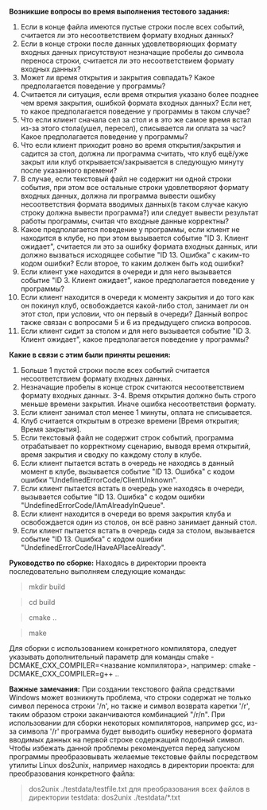 **Возникшие вопросы во время выполнения тестового задания:**

1. Если в конце файла имеются пустые строки после всех событий, считается ли это несоответствием формату входных данных?
2. Если в конце строки после данных удовлетворяющих формату входных данных присутствуют незначащие пробелы до символа переноса строки, считается ли это несоответствием формату входных данных?
3. Может ли время открытия и закрытия совпадать? Какое предполагается поведение у программы?
4. Считается ли ситуация, если время открытия указано более позднее чем время закрытия, ошибкой формата входных данных? Если нет, то какое предполагается поведение у программы в таком случае?
5. Что если клиент сначала сел за стол и в это же самое время встал из-за этого стола(ушел, пересел), списывается ли оплата за час? Какое предполагается поведение у программы?
6. Что если клиент приходит ровно во время открытия/закрытия и садится за стол, должна ли программа считать, что клуб ещё/уже закрыт или клуб открывается/закрывается в следующую минуту после указанного времени?
7. В случае, если текстовый файл не содержит ни одной строки события, при этом все остальные строки удовлетворяют формату входных данных, должна ли программа вывести ошибку несоответствия формата вводимых данных(в таком случае какую строку должна вывести программа?) или следует вывести результат работы программы, считая что входные данные корректны?
8. Какое предполагается поведение у программы, если клиент не находится в клубе, но при этом вызывается событие "ID 3. Клиент ожидает", считается ли это за ошибку формата входных данных, или должно вызваться исходящее событие "ID 13. Ошибка" с каким-то кодом ошибки? Если второе, то каким должен быть код ошибки?
9. Если клиент уже находится в очереди и для него вызывается событие "ID 3. Клиент ожидает", какое предполагается поведение у программы?
10. Если клиент находится в очереди к моменту закрытия и до того как он покинул клуб, освобождается какой-либо стол, занимает ли он этот стол, при условии, что он первый в очереди? Данный вопрос также связан с вопросами 5 и 6 из предыдущего списка вопросов.
11. Если клиент сидит за столом и для него вызывается событие "ID 3. Клиент ожидает", какое предполагается поведение у программы?

**Какие в связи с этим были приняты решения:**

1. Больше 1 пустой строки после всех событий считается несоответствием формату входных данных.
2. Незначащие пробелы в конце строк считаются несоответствием формату входных данных.
3-4. Время открытия должно быть строго меньше времени закрытия. Иначе ошибка несоответствия формату.
5. Если клиент занимал стол менее 1 минуты, оплата не списывается.
6. Клуб считается открытым в отрезке времени [Время открытия; Время закрытия].
7. Если текстовый файл не содержит строк событий, программа отрабатывает по корректному сценарию, выводя время открытий, время закрытия и сводку по каждому столу в клубе.
8. Если клиент пытается встать в очередь не находясь в данный момент в клубе, вызывается событие "ID 13. Ошибка" с кодом ошибки "UndefinedErrorCode/ClientUnknown".
9. Если клиент пытается встать в очередь уже находясь в очереди, вызывается событие "ID 13. Ошибка" с кодом ошибки "UndefinedErrorCode/IAmAlreadyInQueue".
10. Если клиент находится в очереди во время закрытия клуба и освобождается один из столов, он всё равно занимает данный стол.
11. Если клиент пытается встать в очередь сидя за столом, вызывается событие "ID 13. Ошибка" с кодом ошибки "UndefinedErrorCode/IHaveAPlaceAlready".

**Руководство по сборке:**
Находясь в директории проекта последовательно выполняем следующие команды:
> mkdir build

> cd build

> cmake ..

> make

Для сборки с использованием конкретного компилятора, следует указывать дополнительный параметр для команды cmake -DCMAKE_CXX_COMPILER=<название компилятора>, например:
cmake -DCMAKE_CXX_COMPILER=g++ ..

**Важные замечания:**
При создании текстового файла средствами Windows может возникнуть проблема, что строки содержат не только символ переноса строки '/n', но также и символ возврата каретки '/r', таким образом строки заканчиваются комбинацией "/r/n". При использовании для сборки некоторых компиляторов, например gcc, из-за символа '/r' программа будет выводить ошибку неверного формата вводимых данных на первой строке содержащий подобный символ. Чтобы избежать данной проблемы рекомендуется перед запуском программы преобразовывать желаемые текстовые файлы посредством утилиты Linux dos2unix, например находясь в директории проекта:
для преобразования конкретного файла:
> dos2unix ./testdata/testfile.txt
для преобразования всех файлов в директории testdata:
> dos2unix ./testdata/*.txt



